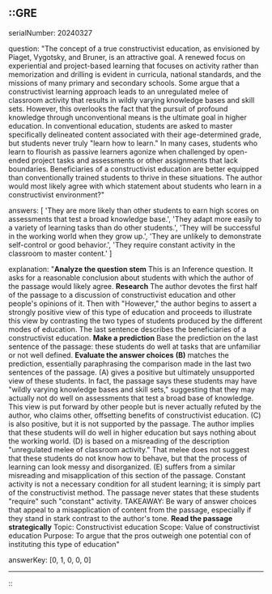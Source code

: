 ::GRE
---

serialNumber: 20240327

question: "The concept of a true constructivist education, as envisioned by Piaget, Vygotsky, and Bruner, is an attractive goal. A renewed focus on experiential and project-based learning that focuses on activity rather than memorization and drilling is evident in curricula, national standards, and the missions of many primary and secondary schools. Some argue that a constructivist learning approach leads to an unregulated melee of classroom activity that results in wildly varying knowledge bases and skill sets. However, this overlooks the fact that the pursuit of profound knowledge through unconventional means is the ultimate goal in higher education. In conventional education, students are asked to master specifically delineated content associated with their age-determined grade, but students never truly \"learn how to learn.\" In many cases, students who learn to flourish as passive learners agonize when challenged by open-ended project tasks and assessments or other assignments that lack boundaries. Beneficiaries of a constructivist education are better equipped than conventionally trained students to thrive in these situations. The author would most likely agree with which statement about students who learn in a constructivist environment?"

answers: [
  'They are more likely than other students to earn high scores on assessments that test a broad knowledge base.',
  'They adapt more easily to a variety of learning tasks than do other students.',
  'They will be successful in the working world when they grow up.',
  'They are unlikely to demonstrate self-control or good behavior.',
  'They require constant activity in the classroom to master content.'
]

explanation: "<strong>Analyze the question stem</strong> This is an Inference question. It asks for a reasonable conclusion about students with which the author of the passage would likely agree. <strong>Research</strong> The author devotes the first half of the passage to a discussion of constructivist education and other people's opinions of it. Then with \"However,\" the author begins to assert a strongly positive view of this type of education and proceeds to illustrate this view by contrasting the two types of students produced by the different modes of education. The last sentence describes the beneficiaries of a constructivist education. <strong>Make a prediction</strong> Base the prediction on the last sentence of the passage: these students do well at tasks that are unfamiliar or not well defined. <strong>Evaluate the answer choices</strong> <strong>(B)</strong> matches the prediction, essentially paraphrasing the comparison made in the last two sentences of the passage. (A) gives a positive but ultimately unsupported view of these students. In fact, the passage says these students may have \"wildly varying knowledge bases and skill sets,\" suggesting that they may actually not do well on assessments that test a broad base of knowledge. This view is put forward by other people but is never actually refuted by the author, who claims other, offsetting benefits of constructivist education. (C) is also positive, but it is not supported by the passage. The author implies that these students will do well in higher education but says nothing about the working world. (D) is based on a misreading of the description \"unregulated melee of classroom activity.\" That melee does not suggest that these students do not know how to behave, but that the process of learning can look messy and disorganized. (E) suffers from a similar misreading and misapplication of this section of the passage. Constant activity is not a necessary condition for all student learning; it is simply part of the constructivist method. The passage never states that these students \"require\" such \"constant\" activity. TAKEAWAY: Be wary of answer choices that appeal to a misapplication of content from the passage, especially if they stand in stark contrast to the author's tone. <strong>Read the passage strategically</strong> Topic: Constructivist education Scope: Value of constructivist education Purpose: To argue that the pros outweigh one potential con of instituting this type of education"

answerKey: [0, 1, 0, 0, 0]

---
::